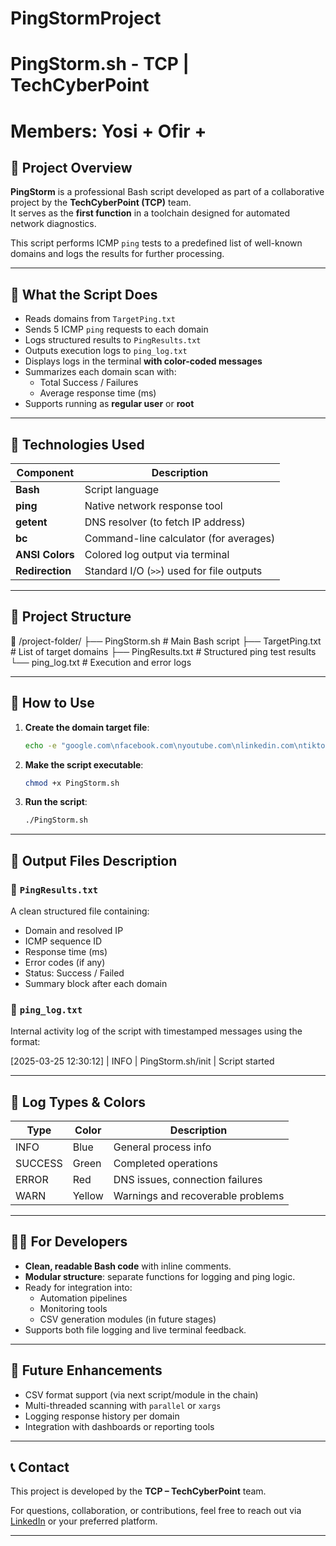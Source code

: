 # PingStormProject
# PingStorm.sh - TCP | TechCyberPoint
# Members: Yosi + Ofir + 

## 🎯 Project Overview

**PingStorm** is a professional Bash script developed as part of a collaborative project by the **TechCyberPoint (TCP)** team.  
It serves as the **first function** in a toolchain designed for automated network diagnostics.

This script performs ICMP `ping` tests to a predefined list of well-known domains and logs the results for further processing.

---

## 🧰 What the Script Does

- Reads domains from `TargetPing.txt`
- Sends 5 ICMP `ping` requests to each domain
- Logs structured results to `PingResults.txt`
- Outputs execution logs to `ping_log.txt`
- Displays logs in the terminal **with color-coded messages**
- Summarizes each domain scan with:
  - Total Success / Failures
  - Average response time (ms)
- Supports running as **regular user** or **root**

---

## 🧠 Technologies Used

| Component         | Description                                 |
|------------------|---------------------------------------------|
| **Bash**          | Script language                             |
| **ping**          | Native network response tool                |
| **getent**        | DNS resolver (to fetch IP address)          |
| **bc**            | Command-line calculator (for averages)      |
| **ANSI Colors**   | Colored log output via terminal             |
| **Redirection**   | Standard I/O (`>>`) used for file outputs   |

---

## 📁 Project Structure

📂 /project-folder/ ├── PingStorm.sh # Main Bash script ├── TargetPing.txt # List of target domains ├── PingResults.txt # Structured ping test results └── ping_log.txt # Execution and error logs

---

## 🚀 How to Use

1. **Create the domain target file**:
    ```bash
    echo -e "google.com\nfacebook.com\nyoutube.com\nlinkedin.com\ntiktok.com" > TargetPing.txt
    ```

2. **Make the script executable**:
    ```bash
    chmod +x PingStorm.sh
    ```

3. **Run the script**:
    ```bash
    ./PingStorm.sh
    ```

---

## 📄 Output Files Description

### 🔹 `PingResults.txt`
A clean structured file containing:
- Domain and resolved IP
- ICMP sequence ID
- Response time (ms)
- Error codes (if any)
- Status: Success / Failed
- Summary block after each domain

### 🔸 `ping_log.txt`
Internal activity log of the script with timestamped messages using the format:

[2025-03-25 12:30:12] | INFO | PingStorm.sh/init | Script started

---

## 🔔 Log Types & Colors

| Type     | Color     | Description                          |
|----------|-----------|--------------------------------------|
| INFO     | Blue      | General process info                |
| SUCCESS  | Green     | Completed operations                 |
| ERROR    | Red       | DNS issues, connection failures      |
| WARN     | Yellow    | Warnings and recoverable problems    |

---

## 👨‍💻 For Developers

- **Clean, readable Bash code** with inline comments.
- **Modular structure**: separate functions for logging and ping logic.
- Ready for integration into:
  - Automation pipelines
  - Monitoring tools
  - CSV generation modules (in future stages)
- Supports both file logging and live terminal feedback.

---

## 🔮 Future Enhancements

- CSV format support (via next script/module in the chain)
- Multi-threaded scanning with `parallel` or `xargs`
- Logging response history per domain
- Integration with dashboards or reporting tools

---

## 📞 Contact

This project is developed by the **TCP – TechCyberPoint** team.

For questions, collaboration, or contributions, feel free to reach out via [LinkedIn]([https://www.linkedin.com](https://www.linkedin.com/groups/9897560/)) or your preferred platform.

---














